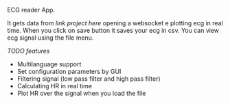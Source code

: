 ECG reader App.

It gets data from *link project here* opening a websocket e plotting ecg in real time. When you click on save button it saves your ecg in csv.
You can view ecg signal using the file menu.

*TODO features*
- Multilanguage support
- Set configuration parameters by GUI
- Filtering signal (low pass filter and high pass filter)
- Calculating HR in real time
- Plot HR over the signal when you load the file
